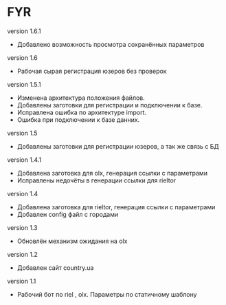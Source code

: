 # FYR

version 1.6.1
- Добавлено возможность просмотра сохранённых параметров

version 1.6
- Рабочая сырая регистрация юзеров без проверок

version 1.5.1
- Изменена архитектура положения файлов. 
- Добавлены заготовки для регистрации и подключении к базе. 
- Исправлена ошибка по архитектуре import.
- Ошибка при подключении к базе данних.

version 1.5
- Добавлены заготовки для регистрации юзеров, а так же связь с БД

version 1.4.1
- Добавлена заготовка для olx, генерация ссылки с параметрами
- Исправлены недочёты в генерации ссылки для rieltor

version 1.4
- Добавлена заготовка для rieltor, генерация ссылки с параметрами
- Добавлен config файл с городами

version 1.3
- Обновлён механизм ожидания на olx

version 1.2
- Добавлен сайт country.ua

version 1.1
- Рабочий бот по riel , olx. Параметры по статичному шаблону
